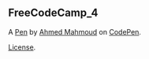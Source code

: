 FreeCodeCamp_4
--------------


A [Pen](http://codepen.io/GamesMechanic/pen/LbxyKq) by [Ahmed Mahmoud](http://codepen.io/GamesMechanic) on [CodePen](http://codepen.io/).

[License](http://codepen.io/GamesMechanic/pen/LbxyKq/license).